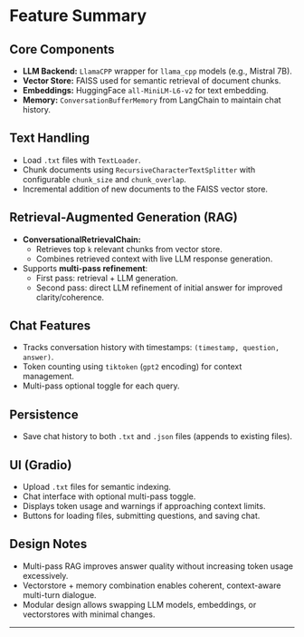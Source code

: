 # Feature Summary

## Core Components
- **LLM Backend:** `LlamaCPP` wrapper for `llama_cpp` models (e.g., Mistral 7B).  
- **Vector Store:** FAISS used for semantic retrieval of document chunks.  
- **Embeddings:** HuggingFace `all-MiniLM-L6-v2` for text embedding.  
- **Memory:** `ConversationBufferMemory` from LangChain to maintain chat history.  

## Text Handling
- Load `.txt` files with `TextLoader`.
- Chunk documents using `RecursiveCharacterTextSplitter` with configurable `chunk_size` and `chunk_overlap`.
- Incremental addition of new documents to the FAISS vector store.

## Retrieval-Augmented Generation (RAG)
- **ConversationalRetrievalChain:**  
  - Retrieves top `k` relevant chunks from vector store.  
  - Combines retrieved context with live LLM response generation.  
- Supports **multi-pass refinement**:
  - First pass: retrieval + LLM generation.  
  - Second pass: direct LLM refinement of initial answer for improved clarity/coherence.

## Chat Features
- Tracks conversation history with timestamps: `(timestamp, question, answer)`.  
- Token counting using `tiktoken` (`gpt2` encoding) for context management.  
- Multi-pass optional toggle for each query.  

## Persistence
- Save chat history to both `.txt` and `.json` files (appends to existing files).  

## UI (Gradio)
- Upload `.txt` files for semantic indexing.  
- Chat interface with optional multi-pass toggle.  
- Displays token usage and warnings if approaching context limits.  
- Buttons for loading files, submitting questions, and saving chat.  

## Design Notes
- Multi-pass RAG improves answer quality without increasing token usage excessively.  
- Vectorstore + memory combination enables coherent, context-aware multi-turn dialogue.  
- Modular design allows swapping LLM models, embeddings, or vectorstores with minimal changes.

---
